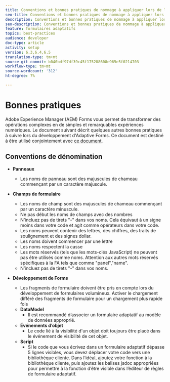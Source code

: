 ```yaml
---
title: Conventions et bonnes pratiques de nommage à appliquer lors de la création de formulaires adaptatifs
seo-title: Conventions et bonnes pratiques de nommage à appliquer lors de la création de formulaires adaptatifs
description: Conventions et bonnes pratiques de nommage à appliquer lors de la création de formulaires adaptatifs
seo-description: Conventions et bonnes pratiques de nommage à appliquer lors de la création de formulaires adaptatifs
feature: formulaires adaptatifs
topics: best-practices
audience: developer
doc-type: article
activity: setup
version: 6.3,6.4,6.5
translation-type: tm+mt
source-git-commit: b040bdf97df39c45f175288608e965e5f0214703
workflow-type: tm+mt
source-wordcount: '312'
ht-degree: 7%

---
```


# Bonnes pratiques

Adobe Experience Manager (AEM) Forms vous permet de transformer des opérations complexes en de simples et remarquables expériences numériques. Le document suivant décrit quelques autres bonnes pratiques à suivre lors du développement d&#39;Adaptive Forms. Ce document est destiné à être utilisé conjointement avec [ce document](https://helpx.adobe.com/experience-manager/6-3/forms/using/adaptive-forms-best-practices.html#Overview).

## Conventions de dénomination

* **Panneaux**
   * Les noms de panneau sont des majuscules de chameau commençant par un caractère majuscule.

* **Champs de formulaire**
   * Les noms de champ sont des majuscules de chameau commençant par un caractère minuscule.
   * Ne pas début les noms de champs avec des nombres
   * N’incluez pas de tirets &quot;-&quot; dans vos noms. Cela équivaut à un signe moins dans votre code et agit comme opérateurs dans votre code.
   * Les noms peuvent contenir des lettres, des chiffres, des traits de soulignement et des signes dollar.
   * Les noms doivent commencer par une lettre
   * Les noms respectent la casse
   * Les mots réservés (tels que les mots-clés JavaScript) ne peuvent pas être utilisés comme noms. Attention aux autres mots réservés spécifiques à la FA tels que   comme &quot;panel&quot;,&quot;name&quot;.
   * N’incluez pas de tirets &quot;-&quot; dans vos noms.
* **Développement de Forms**
   * Les fragments de formulaire doivent être pris en compte lors du développement de formulaires volumineux. Activer le chargement différé des fragments de formulaire pour un chargement plus rapide   fois
   * **DataModel**
      * Il est recommandé d’associer un formulaire adaptatif au modèle de données approprié.
   * **Événements d’objet**
      * Le code lié à la visibilité d&#39;un objet doit toujours être placé dans le événement de visibilité de cet objet.
   * **Script**
      * Si le code que vous écrivez dans un formulaire adaptatif dépasse 5 lignes visibles, vous devez déplacer votre code vers une bibliothèque cliente. Dans l’idéal, ajoutez votre fonction à la bibliothèque cliente, puis ajoutez les balises jsdoc appropriées pour permettre à la fonction d’être visible dans l’éditeur de règles de formulaire adaptatif.


